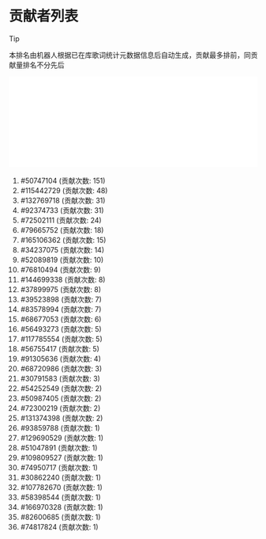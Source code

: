# 贡献者列表

> [!TIP]
> 本排名由机器人根据已在库歌词统计元数据信息后自动生成，贡献最多排前，同贡献量排名不分先后

![贡献者头像画廊](./CONTRIBUTORS.svg)

1. #50747104 (贡献次数: 151)
2. #115442729 (贡献次数: 48)
3. #132769718 (贡献次数: 31)
4. #92374733 (贡献次数: 31)
5. #72502111 (贡献次数: 24)
6. #79665752 (贡献次数: 18)
7. #165106362 (贡献次数: 15)
8. #34237075 (贡献次数: 14)
9. #52089819 (贡献次数: 10)
10. #76810494 (贡献次数: 9)
11. #144699338 (贡献次数: 8)
12. #37899975 (贡献次数: 8)
13. #39523898 (贡献次数: 7)
14. #83578994 (贡献次数: 7)
15. #68677053 (贡献次数: 6)
16. #56493273 (贡献次数: 5)
17. #117785554 (贡献次数: 5)
18. #56755417 (贡献次数: 5)
19. #91305636 (贡献次数: 4)
20. #68720986 (贡献次数: 3)
21. #30791583 (贡献次数: 3)
22. #54252549 (贡献次数: 2)
23. #50987405 (贡献次数: 2)
24. #72300219 (贡献次数: 2)
25. #131374398 (贡献次数: 2)
26. #93859788 (贡献次数: 1)
27. #129690529 (贡献次数: 1)
28. #51047891 (贡献次数: 1)
29. #109809527 (贡献次数: 1)
30. #74950717 (贡献次数: 1)
31. #30862240 (贡献次数: 1)
32. #107782670 (贡献次数: 1)
33. #58398544 (贡献次数: 1)
34. #166970328 (贡献次数: 1)
35. #82600685 (贡献次数: 1)
36. #74817824 (贡献次数: 1)

